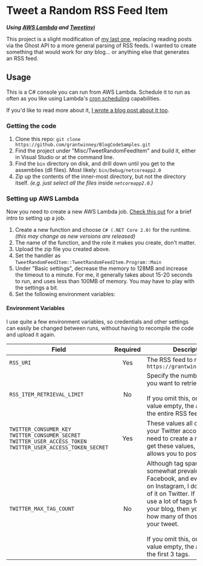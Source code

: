 # Tweet a Random RSS Feed Item

***Using [AWS Lambda](https://aws.amazon.com/lambda/) and [Tweetinvi](https://github.com/linvi/tweetinvi)***

This project is a slight modification of [my last one](TweetRandomFeedItemForGhost), replacing reading posts via the Ghost API to a more general parsing of RSS feeds. I wanted to create something that would work for *any* blog... or anything else that generates an RSS feed.

## Usage

This is a C# console you can run from AWS Lambda. Schedule it to run as often as you like using Lambda's [cron scheduling](https://docs.aws.amazon.com/lambda/latest/dg/tutorial-scheduled-events-schedule-expressions.html) capabilities.

If you'd like to read more about it, [I wrote a blog post about it too](https://grantwinney.com/using-aws-lambda-to-tweet-random-posts-from-an-rss-feed/).

### Getting the code

1. Clone this repo: `git clone https://github.com/grantwinney/BlogCodeSamples.git`
2. Find the project under "Misc/TweetRandomFeedItem" and build it, either in Visual Studio or at the command line.
3. Find the `bin` directory on disk, and drill down until you get to the assemblies (dll files). Most likely: `bin/Debug/netcoreapp2.0`
4. Zip up the contents of the inner-most directory, but not the directory itself. _(e.g. just select all the files_ inside _`netcoreapp2.0`.)_

### Setting up AWS Lambda

Now you need to create a new AWS Lambda job. [Check this out](https://victoria.dev/archive/running-a-free-twitter-bot-on-aws-lambda/#setting-up-aws-lambda) for a brief intro to setting up a job.

1. Create a new function and choose `C# (.NET Core 2.0)` for the runtime. _(this may change as new versions are released)_
2. The name of the function, and the role it makes you create, don't matter.
3. Upload the zip file you created above.
4. Set the handler as `TweetRandomFeedItem::TweetRandomFeedItem.Program::Main`
5. Under "Basic settings", decrease the memory to 128MB and increase the timeout to a minute. For me, it generally takes about 15-20 seconds to run, and uses less than 100MB of memory. You may have to play with the settings a bit.
6. Set the following environment variables:

#### Environment Variables

I use quite a few environment variables, so credentials and other settings can easily be changed between runs, without having to recompile the code and upload it again.

| Field        | Required           | Description  |
| ------------- |:-------------:| -----|
| `RSS_URI`   | Yes | The RSS feed to read in, like: `https://grantwinney.com/rss/` |
| `RSS_ITEM_RETRIEVAL_LIMIT`      | No | Specify the number of posts you want to retrieve.<br><br>If you omit this, or leave the value empty, the app will read the entire RSS feed. |
| `TWITTER_CONSUMER_KEY`<br>`TWITTER_CONSUMER_SECRET`<br>`TWITTER_USER_ACCESS_TOKEN`<br>`TWITTER_USER_ACCESS_TOKEN_SECRET`      | Yes      | These values all come from your Twitter account. You need to create a new app to get these values, which allows you to post tweets. |
| `TWITTER_MAX_TAG_COUNT` | No      | Although tag spamming is somewhat prevalent on Facebook, and even more-so on Instagram, I don't see a lot of it on Twitter. If you tend to use a lot of tags for posts on your blog, then you can limit how many of those transfer to your tweet.<br><br>If you omit this, or leave the value empty, the app will use the first 3 tags. |
